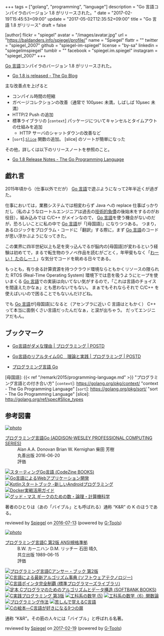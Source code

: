+++
tags = ["golang", "programming", "language"]
description = "Go 言語コンパイラのバージョン 1.8 がリリースされた。"
date = "2017-02-19T15:45:53+09:00"
update = "2017-05-02T12:35:52+09:00"
title = "Go 言語 1.8 がリリース"
draft = false

[author]
  flickr = "spiegel"
  avatar = "/images/avatar.jpg"
  url = "https://baldanders.info/spiegel/profile/"
  name = "Spiegel"
  flattr = ""
  twitter = "spiegel_2007"
  github = "spiegel-im-spiegel"
  license = "by-sa"
  linkedin = "spiegelimspiegel"
  tumblr = ""
  facebook = "spiegel.im.spiegel"
  instagram = "spiegel_2007"
+++

[Go 言語]コンパイラのバージョン 1.8 がリリースされた。

- [Go 1.8 is released - The Go Blog](https://blog.golang.org/go1.8)

主な改善点を上げると

- コンパイル時間の短縮
- ガベージコレクションの改善（通常で 100μsec 未満，しばしば 10μsec 未満）
- HTTP/2 Push の追加
- 標準ライブラリの [`context`] パッケージについてキャンセルとタイムアウトの仕組みを追加
    - HTTP サーバのシャットダウンの改善など
- [`sort`].[`Slice`](https://golang.org/pkg/sort/#Slice) 関数の追加。 [slice] のソートが簡単になった

その他，詳しくは以下のリリースノートを参照のこと。

- [Go 1.8 Release Notes - The Go Programming Language](https://golang.org/doc/go1.8)

## 戯れ言

2015年頃から（仕事以外でだが） [Go 言語]で遊ぶようになって2年半近くが過ぎた。

仕事においては，業務システムでは相変わらず Java への replace 仕事ばっかりだし（私のようなロートルエンジニアは過去の[技術的負債](https://ja.wikipedia.org/wiki/%E6%8A%80%E8%A1%93%E7%9A%84%E8%B2%A0%E5%82%B5)の後始末をするのがお役目），組み込みでは C/C++ がメインなので， [Go 言語]を使う機会がないのだが，恐ろしいことに私の中で [Go 言語]が「[母国語]」になりつつある。
つまり，あるロジックをプログラム・コードに「翻訳」する際に，まず [Go 言語]のコードが思い浮かぶようになってきた。

この業界に四半世紀以上も足を突っ込んでるが脳内の[母国語]が変わるという経験は初めてで，まるで転生物のラノベ作品を読むがごとく，年甲斐もなく「[わーい！ たのしー！](https://nijipi.com/it-news/kemono-lang_ruby-brainfuck/)」な気分でコードを眺める日々である。

もっとも，有り余る計算資源を持つクラウド環境ならともかくリソースの限られた RTOS (Real-Time Operating System) 環境下では息を吸うようにヒープを使いまくる [Go 言語]での実装は向いてない気がするので，「これは言語のチョイスを間違えたかなぁ」とも思わないでもない。
まぁでもそれならそれで C/C++ を使えばいいので困ることでもないんだけどね。

でも  [Go 言語]が[母国語]になると（アセンブラに近い C 言語はともかく） C++ って本当に面倒くさい言語だったんだなぁ，と涙が出ちゃう。
だってエンジニアだもん。

## ブックマーク

- [Go言語がダメな理由 | プログラミング | POSTD](http://postd.cc/why-go-is-not-good/)
- [Go言語のリアルタイムGC　理論と実践 | プログラミング | POSTD](http://postd.cc/golangs-real-time-gc-in-theory-and-practice/)

- [プログラミング言語 Go](/golang/)

[Go 言語]: https://golang.org/ "The Go Programming Language"
[母国語]: {{< ref "/remark/2015/programming-language.md" >}} "プログラミング言語との付き合い方"
[`context`]: https://golang.org/pkg/context/ "context - The Go Programming Language"
[`sort`]: https://golang.org/pkg/sort/ "sort - The Go Programming Language"
[slice]: http://golang.org/ref/spec#Slice_types

## 参考図書

<div class="hreview" ><a class="item url" href="http://www.amazon.co.jp/exec/obidos/ASIN/4621300253/baldandersinf-22/"><img src="http://ecx.images-amazon.com/images/I/410V3ulwP5L._SL160_.jpg" alt="photo" class="photo"  /></a><dl ><dt class="fn"><a class="item url" href="http://www.amazon.co.jp/exec/obidos/ASIN/4621300253/baldandersinf-22/">プログラミング言語Go (ADDISON-WESLEY PROFESSIONAL COMPUTING SERIES)</a></dt><dd>Alan A.A. Donovan Brian W. Kernighan 柴田 芳樹 </dd><dd>丸善出版 2016-06-20</dd><dd>評価<abbr class="rating" title="5"><img src="http://g-images.amazon.com/images/G/01/detail/stars-5-0.gif" alt="" /></abbr> </dd></dl><p class="similar"><a href="http://www.amazon.co.jp/exec/obidos/ASIN/4798142417/baldandersinf-22/" target="_top"><img src="http://images.amazon.com/images/P/4798142417.09._SCTHUMBZZZ_.jpg"  alt="スターティングGo言語 (CodeZine BOOKS)"  /></a> <a href="http://www.amazon.co.jp/exec/obidos/ASIN/4873117526/baldandersinf-22/" target="_top"><img src="http://images.amazon.com/images/P/4873117526.09._SCTHUMBZZZ_.jpg"  alt="Go言語によるWebアプリケーション開発"  /></a> <a href="http://www.amazon.co.jp/exec/obidos/ASIN/4865940391/baldandersinf-22/" target="_top"><img src="http://images.amazon.com/images/P/4865940391.09._SCTHUMBZZZ_.jpg"  alt="Kotlinスタートブック -新しいAndroidプログラミング"  /></a> <a href="http://www.amazon.co.jp/exec/obidos/ASIN/4839959234/baldandersinf-22/" target="_top"><img src="http://images.amazon.com/images/P/4839959234.09._SCTHUMBZZZ_.jpg"  alt="Docker実戦活用ガイド"  /></a> <a href="http://www.amazon.co.jp/exec/obidos/ASIN/4274218961/baldandersinf-22/" target="_top"><img src="http://images.amazon.com/images/P/4274218961.09._SCTHUMBZZZ_.jpg"  alt="グッド・マス ギークのための数・論理・計算機科学"  /></a> </p>
<p class="description">著者のひとりは（あの「バイブル」とも呼ばれる）通称 “K&amp;R” の K のほうである。</p>
<p class="gtools" >reviewed by <a href='#maker' class='reviewer'>Spiegel</a> on <abbr class="dtreviewed" title="2016-07-13">2016-07-13</abbr> (powered by <a href="http://www.goodpic.com/mt/aws/index.html" >G-Tools</a>)</p>
</div>

<div class="hreview" ><a class="item url" href="http://www.amazon.co.jp/exec/obidos/ASIN/4320026926/baldandersinf-22/"><img src="https://images-fe.ssl-images-amazon.com/images/I/41W69WGATNL._SL160_.jpg" alt="photo" class="photo"  /></a><dl ><dt class="fn"><a class="item url" href="http://www.amazon.co.jp/exec/obidos/ASIN/4320026926/baldandersinf-22/">プログラミング言語C 第2版 ANSI規格準拠</a></dt><dd>B.W. カーニハン D.M. リッチー 石田 晴久 </dd><dd>共立出版 1989-06-15</dd><dd>評価<abbr class="rating" title="5"><img src="http://g-images.amazon.com/images/G/01/detail/stars-5-0.gif" alt="" /></abbr> </dd></dl><p class="similar"><a href="http://www.amazon.co.jp/exec/obidos/ASIN/4320027485/baldandersinf-22/" target="_top"><img src="http://images.amazon.com/images/P/4320027485.09._SCTHUMBZZZ_.jpg"  alt="プログラミング言語Cアンサー・ブック 第2版"  /></a> <a href="http://www.amazon.co.jp/exec/obidos/ASIN/4874084141/baldandersinf-22/" target="_top"><img src="http://images.amazon.com/images/P/4874084141.09._SCTHUMBZZZ_.jpg"  alt="C言語による最新アルゴリズム事典 (ソフトウェアテクノロジー)"  /></a> <a href="http://www.amazon.co.jp/exec/obidos/ASIN/4774111422/baldandersinf-22/" target="_top"><img src="http://images.amazon.com/images/P/4774111422.09._SCTHUMBZZZ_.jpg"  alt="C言語ポインタ完全制覇 (標準プログラマーズライブラリ)"  /></a> <a href="http://www.amazon.co.jp/exec/obidos/ASIN/4797304952/baldandersinf-22/" target="_top"><img src="http://images.amazon.com/images/P/4797304952.09._SCTHUMBZZZ_.jpg"  alt="定本 Cプログラマのためのアルゴリズムとデータ構造 (SOFTBANK BOOKS)"  /></a> <a href="http://www.amazon.co.jp/exec/obidos/ASIN/4900900648/baldandersinf-22/" target="_top"><img src="http://images.amazon.com/images/P/4900900648.09._SCTHUMBZZZ_.jpg"  alt="C実践プログラミング 第3版"  /></a> <a href="http://www.amazon.co.jp/exec/obidos/ASIN/4781908535/baldandersinf-22/" target="_top"><img src="http://images.amazon.com/images/P/4781908535.09._SCTHUMBZZZ_.jpg"  alt="工科系の数学 (5)"  /></a> <a href="http://www.amazon.co.jp/exec/obidos/ASIN/4781908896/baldandersinf-22/" target="_top"><img src="http://images.amazon.com/images/P/4781908896.09._SCTHUMBZZZ_.jpg"  alt="工科系の数学〈6〉関数論"  /></a> <a href="http://www.amazon.co.jp/exec/obidos/ASIN/4756136494/baldandersinf-22/" target="_top"><img src="http://images.amazon.com/images/P/4756136494.09._SCTHUMBZZZ_.jpg"  alt="プログラミング作法"  /></a> <a href="http://www.amazon.co.jp/exec/obidos/ASIN/4798030147/baldandersinf-22/" target="_top"><img src="http://images.amazon.com/images/P/4798030147.09._SCTHUMBZZZ_.jpg"  alt="苦しんで覚えるC言語"  /></a> <a href="http://www.amazon.co.jp/exec/obidos/ASIN/4798101036/baldandersinf-22/" target="_top"><img src="http://images.amazon.com/images/P/4798101036.09._SCTHUMBZZZ_.jpg"  alt="Cの絵本―C言語が好きになる9つの扉"  /></a> </p>
<p class="description">通称 “K&amp;R”。その筋の人々には「バイブル」と呼ばれる名著。</p>
<p class="gtools" >reviewed by <a href='#maker' class='reviewer'>Spiegel</a> on <abbr class="dtreviewed" title="2017-02-19">2017-02-19</abbr> (powered by <a href="http://www.goodpic.com/mt/aws/index.html" >G-Tools</a>)</p>
</div>
